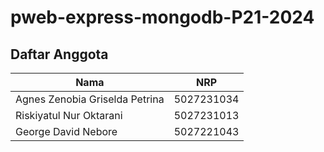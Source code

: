 # pweb-express-mongodb-P21-2024

## Daftar Anggota

| Nama                        | NRP           |
|-----------------------------|---------------|
| Agnes Zenobia Griselda Petrina | 5027231034    |
| Riskiyatul Nur Oktarani            | 5027231013   |
| George David Nebore          | 5027221043  |
